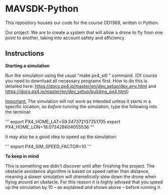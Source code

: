 # MAVSDK-Python

This repository houses our code for the course DD1369, written in Python.

Our project: We are to create a system that will allow a drone to fly from one point to another, taking into account safety and efficiency.

## Instructions

**Starting a simulation**

Run the simulation using the usual "make px4_sitl <type of simulator>" command. (Of course you need to download all necessary programs first. How to do this is detailed here: https://docs.px4.io/master/en/dev_setup/dev_env.html and https://docs.px4.io/master/en/dev_setup/building_px4.html)

<Important:> The simulation will not work as intended unless it starts in a specific location, so *before* running the simulation, type the following into the terminal:

'''
export PX4_HOME_LAT=59.347372137351705
export PX4_HOME_LON=18.073428604055536
'''  

It may also be a good idea to speed up the simulation:

'''
export PX4_SIM_SPEED_FACTOR=10
'''

**To keep in mind**

This is something we didn't discover until after finishing the project. The obstacle avoidance algorithm is based on speed rather than distance, meaning a slower simulation will *dramatically* slow down the drone when flying around an obstacle. For this reason it is highly advised that you speed up the simulation by 10 – as explained and shown above – before running it.  
